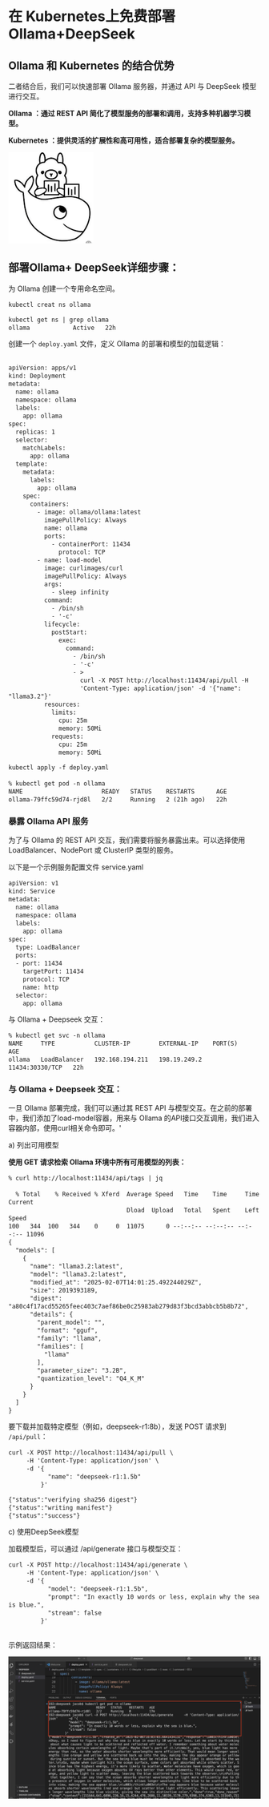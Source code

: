 # 在 Kubernetes上免费部署Ollama+DeepSeek

## Ollama 和 Kubernetes 的结合优势

二者结合后，我们可以快速部署 Ollama 服务器，并通过 API 与 DeepSeek 模型进行交互。


**Ollama ：通过 REST API 简化了模型服务的部署和调用，支持多种机器学习模型。**

**Kubernetes ：提供灵活的扩展性和高可用性，适合部署复杂的模型服务。**

![Alt Image Text](../images/ds1_1.png "Body image")

## 部署Ollama+ DeepSeek详细步骤：

为 Ollama 创建一个专用命名空间。

```
kubectl creat ns ollama
```

```
kubectl get ns | grep ollama
ollama            Active   22h
```

创建一个 `deploy.yaml` 文件，定义 Ollama 的部署和模型的加载逻辑：

```

apiVersion: apps/v1
kind: Deployment
metadata:
  name: ollama
  namespace: ollama
  labels:
    app: ollama
spec:
  replicas: 1
  selector:
    matchLabels:
      app: ollama
  template:
    metadata:
      labels:
        app: ollama
    spec:
      containers:
        - image: ollama/ollama:latest
          imagePullPolicy: Always
          name: ollama
          ports:
            - containerPort: 11434
              protocol: TCP
        - name: load-model
          image: curlimages/curl
          imagePullPolicy: Always
          args:
            - sleep infinity
          command:
            - /bin/sh
            - '-c'
          lifecycle:
            postStart:
              exec:
                command:
                  - /bin/sh
                  - '-c'
                  - >
                    curl -X POST http://localhost:11434/api/pull -H
                    'Content-Type: application/json' -d '{"name": "llama3.2"}'
          resources:
            limits:
              cpu: 25m
              memory: 50Mi
            requests:
              cpu: 25m
              memory: 50Mi
```

```
kubectl apply -f deploy.yaml

% kubectl get pod -n ollama
NAME                      READY   STATUS    RESTARTS      AGE
ollama-79ffc59d74-rjd8l   2/2     Running   2 (21h ago)   22h
```

### 暴露 Ollama API 服务

为了与 Ollama 的 REST API 交互，我们需要将服务暴露出来。可以选择使用 LoadBalancer、NodePort 或 ClusterIP 类型的服务。

以下是一个示例服务配置文件 service.yaml

```
apiVersion: v1
kind: Service
metadata:
  name: ollama
  namespace: ollama
  labels:
    app: ollama
spec:
  type: LoadBalancer
  ports:
  - port: 11434
    targetPort: 11434
    protocol: TCP
    name: http
  selector:
    app: ollama
```

与 Ollama + Deepseek 交互：

```
% kubectl get svc -n ollama 
NAME     TYPE           CLUSTER-IP        EXTERNAL-IP    PORT(S)           AGE
ollama   LoadBalancer   192.168.194.211   198.19.249.2   11434:30330/TCP   22h
```

### 与 Ollama + Deepseek 交互：


一旦 Ollama 部署完成，我们可以通过其 REST API 与模型交互。在之前的部署中，我们添加了load-model容器，用来与 Ollama 的API接口交互调用，我们进入容器内部，使用curl相关命令即可。'

a) 列出可用模型

**使用 GET 请求检索 Ollama 环境中所有可用模型的列表：**

```
% curl http://localhost:11434/api/tags | jq

  % Total    % Received % Xferd  Average Speed   Time    Time     Time  Current
                                 Dload  Upload   Total   Spent    Left  Speed
100   344  100   344    0     0  11075      0 --:--:-- --:--:-- --:--:-- 11096
{
  "models": [
    {
      "name": "llama3.2:latest",
      "model": "llama3.2:latest",
      "modified_at": "2025-02-07T14:01:25.492244029Z",
      "size": 2019393189,
      "digest": "a80c4f17acd55265feec403c7aef86be0c25983ab279d83f3bcd3abbcb5b8b72",
      "details": {
        "parent_model": "",
        "format": "gguf",
        "family": "llama",
        "families": [
          "llama"
        ],
        "parameter_size": "3.2B",
        "quantization_level": "Q4_K_M"
      }
    }
  ]
}
```

要下载并加载特定模型（例如，deepseek-r1:8b），发送 POST 请求到 `/api/pull`：

```
curl -X POST http://localhost:11434/api/pull \
     -H 'Content-Type: application/json' \
     -d '{
           "name": "deepseek-r1:1.5b"
         }'
```

```
{"status":"verifying sha256 digest"}
{"status":"writing manifest"}
{"status":"success"}
```

c) 使用DeepSeek模型

加载模型后，可以通过 /api/generate 接口与模型交互：

```
curl -X POST http://localhost:11434/api/generate \
     -H 'Content-Type: application/json' \
     -d '{
           "model": "deepseek-r1:1.5b",
           "prompt": "In exactly 10 words or less, explain why the sea is blue.",
           "stream": false
         }'
     
```

示例返回结果：

![Alt Image Text](../images/ds1_2.png "Body image")